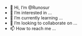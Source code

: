 - 👋 Hi, I’m @Runosur
- 👀 I’m interested in ...
- 🌱 I’m currently learning ...
- 💞️ I’m looking to collaborate on ...
- 📫 How to reach me ...

<!---
Runosur/Runosur is a ✨ special ✨ repository because its `README.md` (this file) appears on your GitHub profile.
You can click the Preview link to take a look at your changes.
--->
